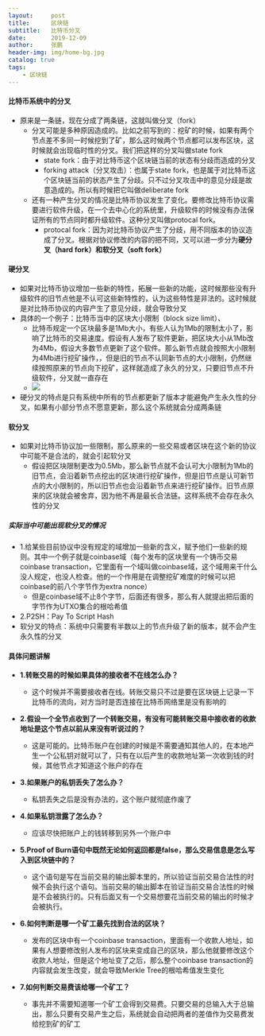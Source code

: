 ```yaml
---
layout:     post 
title:      区块链
subtitle:   比特币分叉
date:       2019-12-09
author:     张鹏
header-img: img/home-bg.jpg
catalog: true   
tags:                         
    - 区块链
---
```


#### 比特币系统中的分叉

- 原来是一条链，现在分成了两条链，这就叫做分叉（fork）
   - 分叉可能是多种原因造成的。比如之前写到的：挖矿的时候，如果有两个节点差不多同一时候挖到了矿，那么这时候两个节点都可以发布区块，这时候就会出现临时性的分叉。我们把这样的分叉叫做state fork
      - state fork：由于对比特币这个区块链当前的状态有分歧而造成的分叉
      - forking attack（分叉攻击）：也属于state fork，也是属于对比特币这个区块链当前的状态产生了分歧。只不过分叉攻击中的意见分歧是故意造成的。所以有时候把它叫做deliberate fork
   - 还有一种产生分叉的情况是比特币协议发生了变化。要修改比特币协议需要进行软件升级，在一个去中心化的系统里，升级软件的时候没有办法保证所有的节点同时都升级软件。这种分叉叫做protocal fork。
      - protocal fork：因为对比特币协议产生了分歧，用不同版本的协议造成了分叉。根据对协议修改的内容的把不同，又可以进一步分为**硬分叉（hard fork）和软分叉（soft fork）**

#### 硬分叉

- 如果对比特币协议增加一些新的特性，拓展一些新的功能，这时候那些没有升级软件的旧节点他是不认可这些新特性的，认为这些特性是非法的。这时候就是对比特币协议的内容产生了意见分歧，就会导致分叉
- 具体的一个例子：比特币当中的区块大小限制（block size limit）、
   - 比特币规定一个区块最多是1Mb大小，有些人认为1Mb的限制太小了，影响了比特币的交易速度。假设有人发布了软件更新，把区块大小从1Mb改为4Mb，假设大多数节点更新了这个软件。那么新节点就会按照大小限制为4Mb进行挖矿操作，，但是旧的节点不认同新节点的大小限制，仍然继续按照原来的节点向下挖矿，这样就造成了永久的分叉，只要旧节点不升级软件，分叉就一直存在
   - ![](https://vi0.xiu123.cn/live/2019/12/09/10/1003v1575857903747980890.jpg)
- 硬分叉的特点是只有系统中所有的节点都更新了版本才能避免产生永久性的分叉，如果有小部分节点不愿意更新，那么这个系统就会分成两条链

#### 软分叉

- 如果对比特币协议加一些限制，那么原来的一些交易或者区块在这个新的协议中可能不是合法的，就会引起软分叉
   - 假设把区块限制更改为0.5Mb，那么新节点就不会认可大小限制为1Mb的旧节点，会沿着新节点挖出的区块进行挖矿操作，但是旧节点是认可新节点的大小限制的，所以旧节点也会沿着新节点来进行挖矿操作。旧节点原来的区块就会被舍弃，因为他不再是最长合法链。这样系统不会存在永久性的分叉

##### 实际当中可能出现软分叉的情况

- 1.给某些目前协议中没有规定的域增加一些新的含义，赋予他们一些新的规则。其中一个例子就是coinbase域（每个发布的区块里有一个铸币交易coinbase transaction，它里面有一个域叫做coinbase域，这个域用来干什么没人规定，也没人检查。他的一个作用是在调整挖矿难度的时候可以把coinbase的前八个字节作为extra nonce）
   - 但是coinbase域不止8个字节，后面还有很多，那么有人就提出把后面的字节作为UTXO集合的根哈希值
- 2.P2SH：Pay To Script Hash
- 软分叉的特点：系统中只需要有半数以上的节点升级了新的版本，就不会产生永久性的分叉

#### 具体问题讲解

- **1.转账交易的时候如果具体的接收者不在线怎么办？**
   - 这个时候并不需要接收者在线。转账交易只不过是要在区块链上记录一下比特币的流向，对方当时是否连接在比特币网络里是没有影响的

- **2.假设一个全节点收到了一个转账交易，有没有可能转账交易中接收者的收款地址是这个节点以前从来没有听说过的？**
   - 这是可能的。比特币账户在创建的时候是不需要通知其他人的，在本地产生一个公私钥对就可以了，只有在以后产生的收款地址第一次收到钱的时候，其他节点才知道这个账户的存在

- **3.如果账户的私钥丢失了怎么办？**
   - 私钥丢失之后是没有办法的，这个账户就彻底作废了

- **4.如果私钥泄露了怎么办？**
   - 应该尽快把账户上的钱转移到另外一个账户中

- **5.Proof of Burn语句中既然无论如何返回都是false，那么交易信息是怎么写入到区块链中的？**
   - 这个语句是写在当前交易的输出脚本里的，所以验证当前交易合法性的时候不会执行这个语句。当前交易的输出脚本在验证当前交易合法性的时候是不会被执行的。只有后面又有一个交易想要花当前交易的输出的时候才会被执行。

- **6.如何判断是哪一个矿工最先找到合法的区块？**
   - 发布的区块中有一个coinbase transaction，里面有一个收款人地址，如果有人想要修改别人发布的区块来变成自己的区块，那么他就要修改这个收款人地址，但是这个地址变了之后，那么整个coinbase transaction的内容就会发生改变，就会导致Merkle Tree的根哈希值发生变化

- **7.如何判断交易费该给哪一个矿工？**
   - 事先并不需要知道哪一个矿工会得到交易费。只要交易的总输入大于总输出，那么只要有交易产生之后，系统就会自动把两者的差值作为交易费发给挖到矿的矿工